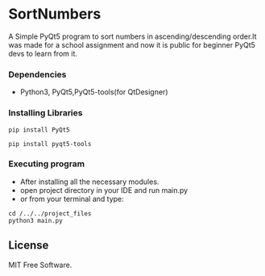 # SortNumbers

A Simple PyQt5 program to sort numbers in ascending/descending order.It was made for a school assignment and now it is public for beginner PyQt5 devs to learn from it. 

### Dependencies

* Python3, PyQt5,PyQt5-tools(for QtDesigner)

### Installing Libraries
```
pip install PyQt5
```
```
pip install pyqt5-tools
```
### Executing program

* After installing all the necessary modules.
* open project directory in your IDE and run main.py
* or from your terminal and type: 
```
cd /../../project_files
python3 main.py

```

## License
MIT Free Software.

